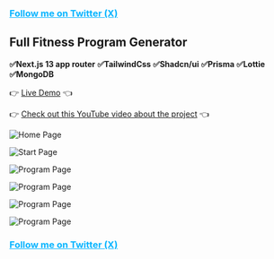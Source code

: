 <h3><a style="color:#08b5ff" href="https://x.com/souhail_dev">Follow me on Twitter (X)</a></h3>

## Full Fitness Program Generator

**✅Next.js 13 app router**
**✅TailwindCss**
**✅Shadcn/ui**
**✅Prisma**
**✅Lottie**
**✅MongoDB**


👉 [Live Demo](https://bestshape.fit) 👈

👉 [Check out this YouTube video about the project](https://youtu.be/XZBETa-s_mY) 👈

![Home Page](https://i.imgur.com/FZvpCtP.png)

![Start Page](https://i.imgur.com/u8d4VTH.png)

![Program Page](https://i.imgur.com/QfI6oNF.png)

![Program Page](https://i.imgur.com/yUrDzPb.png)

![Program Page](https://i.imgur.com/COQysan.png)

![Program Page](https://i.imgur.com/FVAxWg0.png)

<h3><a style="color:#08b5ff" href="https://x.com/souhail_dev">Follow me on Twitter (X)</a></h3>
